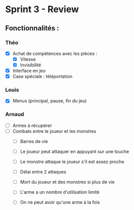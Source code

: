 # Sprint 3 - Review

## Fonctionnalités :

### Théo

- [X] Achat de compétences avec les pièces :
  - [X] Vitesse
  - [X] Invisibilité
- [X] Interface en jeu
- [X] Case spéciale : téléportation

### Louis

- [X] Menus (principal, pause, fin du jeu)

### Arnaud

- [ ] Armes à récupérer
- [ ] Combats entre le joueur et les monstres
  - [ ] Barres de vie
  - [ ] Le joueur peut attaquer en appuyant sur une touche
  - [ ] Le monstre attaque le joueur s'il est assez proche
  - [ ] Délai entre 2 attaques
  - [ ] Mort du joueur et des monstres si plus de vie
  - [ ] L'arme a un nombre d'utilisation limité
  - [ ] On ne peut avoir qu'une arme à la fois

